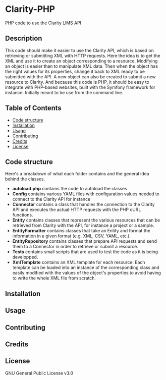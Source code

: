 # Clarity-PHP
PHP code to use the Clarity LIMS API

## Description
This code should make it easier to use the Clarity API, 
which is based on retrieving or submitting XML with HTTP requests. 
Here the idea is to get the XML and use it to create an object corresponding 
to a resource. Modifying an object is easier than to manipulate XML data. 
Then when the object has the right values for its properties, 
change it back to XML ready to be submitted with the API. 
A new object can also be created to submit a new resource to Clarity. 
And because this code is PHP, it should be easy to integrate with PHP-based 
websites, built with the Symfony framework for instance. 
Initially meant to be use from the command line.

## Table of Contents

* [Code structure](#code-structure)
* [Installation](#installation)
* [Usage](#usage)
* [Contributing](#contributing)
* [Credits](#credits)
* [License](#license)

## Code structure

Here's a breakdown of what each folder contains and the general idea behind 
the classes. 

* **autoload.php** contains the code to autoload the classes
* **Config** contains various YAML files with configuration values needed to 
connect to the Clarity API for instance
* **Connector** contains a class that handles the connection to the 
Clarity API and executes the actual HTTP requests with the PHP cURL functions.
* **Entity** contains classes that represent the various resources that can be 
retrieved from Clarity with the API, for instance a project or a sample. 
* **EntityFormatter** contains classes that take an Entity and format the 
information in a given format (e.g. XML, CSV, YAML, etc.).
* **EntityRepository** contains classes that prepare API requests and 
send them to a Connector in order to retrieve or submit a resource.
* **Tests** contains small scripts that are used to test the code as it is 
being developped.
* **XmlTemplate** contains an XML template for each resource. Each template 
can be loaded into an instance of the corresponding class and easily 
modified with the values of the object's properties to avoid having to write 
the whole XML file from scratch.

## Installation

## Usage

## Contributing

## Credits

## License

GNU General Public License v3.0
